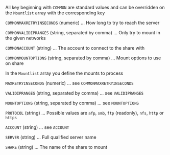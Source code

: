 All key beginning with `COMMON` are standard values and can be overridden on the `Mountlist` array with the corresponding key

`COMMONMAXRETRYINSECONDS` (numeric) ... How long to try to reach the server

`COMMONVALIDIPRANGES` (string, separated by comma) ... Only try to mount in the given networks

`COMMONACCOUNT` (string) ... The account to connect to the share with

`COMMONMOUNTOPTIONS` (string, separated by comma) ... Mount options to use on share



In the `Mountlist` array you define the mounts to process

`MAXRETRYINSECONDS` (numeric) ... see `COMMONMAXRETRYINSECONDS`

`VALIDIPRANGES` (string, separated by comma) ... see `VALIDIPRANGES`

`MOUNTOPTIONS` (string, separated by comma) ... see `MOUNTOPTIONS`

`PROTOCOL` (string) ... Possible values are `afp`, `smb`, `ftp` (readonly), `nfs`, `http` or `https`

`ACCOUNT` (string) ... see `ACCOUNT`

`SERVER` (string) ... Full qualified server name

`SHARE` (string) ... The name of the share to mount


